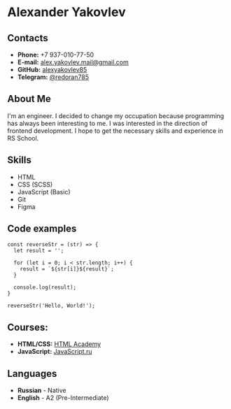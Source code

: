 # Alexander Yakovlev

## Contacts

- **Phone:** +7 937-010-77-50
- **E-mail:** [alex.yakovlev.mail@gmail.com](alex.yakovlev.mail@gmail.com)
- **GitHub:** [alexyakovlev85](https://github.com/alexyakovlev85)
- **Telegram:** [@redoran785](https://t.me/redoran785)

## About Me

I'm an engineer. I decided to change my occupation because programming has always been interesting to me. I was interested in the direction of frontend development. I hope to get the necessary skills and experience in RS School.

## Skills

- HTML
- CSS (SCSS)
- JavaScript (Basic)
- Git
- Figma

## Code examples

```
const reverseStr = (str) => {
  let result = '';

  for (let i = 0; i < str.length; i++) {
    result = `${str[i]}${result}`;
  }

  console.log(result);
}

reverseStr('Hello, World!');
```

## Courses:

- **HTML/CSS:** [HTML Academy](https://htmlacademy.ru/)
- **JavaScript:** [JavaScript.ru](https://learn.javascript.ru/)

## Languages

- **Russian** - Native
- **English** - A2 (Pre-Intermediate)
